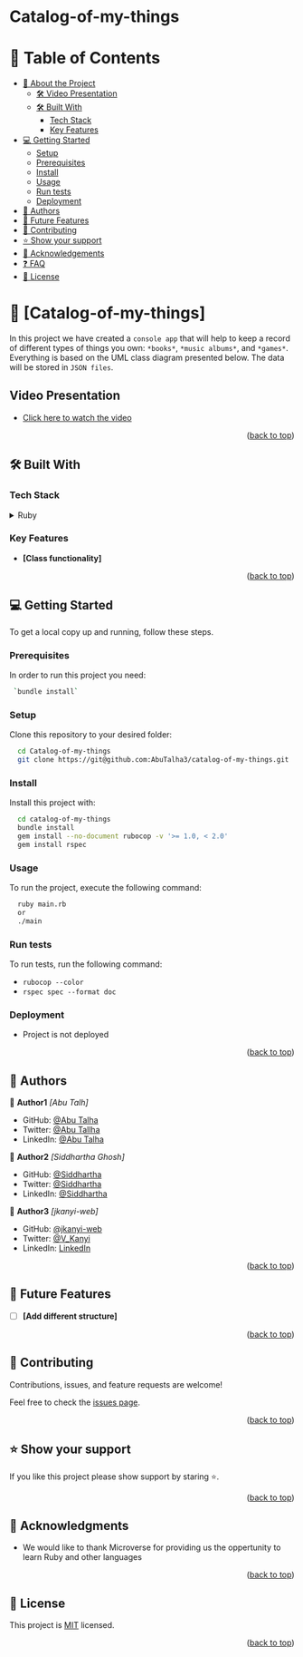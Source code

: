 # Catalog-of-my-things

<a name="readme-top"></a>

# 📗 Table of Contents

- [📖 About the Project](#about-project)
  - [🛠 Video Presentation](#video-presentation)
  - [🛠 Built With](#built-with)
    - [Tech Stack](#tech-stack)
    - [Key Features](#key-features)
- [💻 Getting Started](#getting-started)
  - [Setup](#setup)
  - [Prerequisites](#prerequisites)
  - [Install](#install)
  - [Usage](#usage)
  - [Run tests](#run-tests)
  - [Deployment](#triangular_flag_on_post-deployment)
- [👥 Authors](#authors)
- [🔭 Future Features](#future-features)
- [🤝 Contributing](#contributing)
- [⭐️ Show your support](#support)
- [🙏 Acknowledgements](#acknowledgements)
- [❓ FAQ](#faq)
- [📝 License](#license)

<!-- PROJECT DESCRIPTION -->

# 📖 [Catalog-of-my-things] <a name="about-project"></a>
In this project we have created a `console app` that will help to keep a record of different types of things you own: `*books*`, `*music albums*`, and `*games*`. Everything is based on the UML class diagram presented below. The data will be stored in `JSON files`.

## Video Presentation <a name="Livelink"></a>
- [Click here to watch the video](https://drive.google.com/file/d/1bTcPpXG-SFziVLfW2o0VBlADFrKf45Ks/view?usp=sharing)

<p align="right">(<a href="#readme-top">back to top</a>)</p>

## 🛠 Built With <a name="built-with"></a>

### Tech Stack <a name="tech-stack"></a>

<details>
  <summary>Ruby</summary>
  <ul>
<li>

<a name="livelink"></a>
  - [Click here to read more about ruby](https://www.ruby-lang.org/en/)

   </li>
  </ul>
  
</details>

<!-- Features -->

### Key Features <a name="key-features"></a>

- **[Class functionality]**

<p align="right">(<a href="#readme-top">back to top</a>)</p>

<!-- GETTING STARTED -->

## 💻 Getting Started <a name="getting-started"></a>

To get a local copy up and running, follow these steps.

### Prerequisites

In order to run this project you need:

```sh
 `bundle install`
```

### Setup

Clone this repository to your desired folder:

```sh
  cd Catalog-of-my-things
  git clone https://git@github.com:AbuTalha3/catalog-of-my-things.git
```

### Install

Install this project with:

```sh
  cd catalog-of-my-things
  bundle install
  gem install --no-document rubocop -v '>= 1.0, < 2.0'
  gem install rspec
```

### Usage

To run the project, execute the following command:

```sh
  ruby main.rb
  or
  ./main
```

### Run tests

To run tests, run the following command:

- `rubocop --color`
- `rspec spec --format doc`

### Deployment

  - Project is not deployed

<p align="right">(<a href="#readme-top">back to top</a>)</p>

<!-- AUTHORS -->

## 👥 Authors <a name="authors"></a>

👤 **Author1**
 *[Abu Talh]*

- GitHub: [@Abu Talha](https://github.com/abutalha3)
- Twitter: [@Abu Tallha](https://twitter.com/AbuTalha8T)
- LinkedIn: [@Abu Talha](https://www.linkedin.com/in/abu-talha-najeeb-akhun-8203b252/)

👤 **Author2**
*[Siddhartha Ghosh]*

- GitHub: [@Siddhartha](https://github.com/siddghosh108)
- Twitter: [@Siddhartha](https://twitter.com/siddharthaghos9)
- LinkedIn: [@Siddhartha](https://www.linkedin.com/in/siddhartha-ghosh-65902718/)

👤 **Author3**
*[jkanyi-web]*

- GitHub: [@jkanyi-web](https://github.com/jkanyi-web)
- Twitter: [@V_Kanyi](https://twitter.com/V_Kanyi)
- LinkedIn: [LinkedIn](https://linkedin.com/in/victor-kanyi)
 <p align="right">(<a href="#readme-top">back to top</a>)</p>

<!-- FUTURE FEATURES -->

## 🔭 Future Features <a name="future-features"></a>

- [ ] **[Add different structure]**

<p align="right">(<a href="#readme-top">back to top</a>)</p>

<!-- CONTRIBUTING -->

## 🤝 Contributing <a name="contributing"></a>

Contributions, issues, and feature requests are welcome!

Feel free to check the [issues page](https://github.com/AbuTalha3/catalog-of-my-things/issues).

<p align="right">(<a href="#readme-top">back to top</a>)</p>

<!-- SUPPORT -->

## ⭐️ Show your support <a name="support"></a>

If you like this project please show support by staring ⭐️.

<p align="right">(<a href="#readme-top">back to top</a>)</p>

<!-- ACKNOWLEDGEMENTS -->

## 🙏 Acknowledgments <a name="acknowledgements"></a>

* We would like to thank Microverse for providing us the oppertunity to learn Ruby and other languages

<p align="right">(<a href="#readme-top">back to top</a>)</p>

<!-- LICENSE -->

## 📝 License <a name="license"></a>

This project is [MIT](./LICENSE) licensed.

<p align="right">(<a href="#readme-top">back to top</a>)</p>
